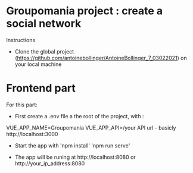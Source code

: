 # Groupomania project : create a social network

Instructions

- Clone the global project (https://github.com/antoinebollinger/AntoineBollinger_7_03022021) on your local machine

# Frontend part

For this part: 

- First create a .env file a the root of the project, with : 

VUE_APP_NAME=Groupomania
VUE_APP_API=/your API url - basicly http://localhost:3000

- Start the app with 
'npm install'
'npm run serve'

- The app will be runing at http://localhost:8080 or http://your_ip_address:8080